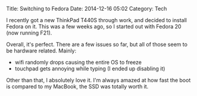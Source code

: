 Title: Switching to Fedora
Date: 2014-12-16 05:02
Category: Tech

I recently got a new ThinkPad T440S through work, and decided to install Fedora on it. This was a few weeks ago, so I started out with Fedora 20 (now running F21). 

Overall, it's perfect. There are a few issues so far, but all of those seem to be hardware related. Mainly:

* wifi randomly drops causing the entire OS to freeze
* touchpad gets annoying while typing (I ended up disabling it)

Other than that, I absolutely love it. I'm always amazed at how fast the boot is compared to my MacBook, the SSD was totally worth it.
